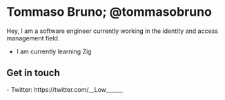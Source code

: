 <h1>Tommaso Bruno; @tommasobruno</h1>

Hey, I am a software engineer currently working in the identity and access management field.

- I am currently learning Zig


<h2>Get in touch</h2>
- Twitter: https://twitter.com/__Low______
